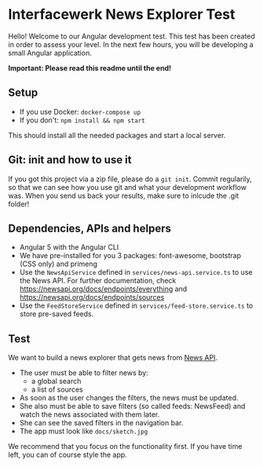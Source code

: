 # Interfacewerk News Explorer Test

Hello! Welcome to our Angular development test. This test has been created in order to assess your level.
In the next few hours, you will be developing a small Angular application.

**Important: Please read this readme until the end!**

## Setup

* If you use Docker: `docker-compose up`
* If you don't: `npm install && npm start`

This should install all the needed packages and start a local server.

## Git: init and how to use it

If you got this project via a zip file, please do a `git init`. Commit regularily, so that we can see how you use git and what your development workflow was. When you send us back your results, make sure to inlcude the .git folder!

## Dependencies, APIs and helpers

* Angular 5 with the Angular CLI
* We have pre-installed for you 3 packages: font-awesome, bootstrap (CSS only) and primeng
* Use the `NewsApiService` defined in `services/news-api.service.ts` to use the News API. For further documentation, check https://newsapi.org/docs/endpoints/everything and https://newsapi.org/docs/endpoints/sources
* Use the `FeedStoreService` defined in `services/feed-store.service.ts` to store pre-saved feeds.

## Test

We want to build a news explorer that gets news from [News API](https://newsapi.org/).

* The user must be able to filter news by:
  * a global search
  * a list of sources
* As soon as the user changes the filters, the news must be updated.
* She also must be able to save filters (so called feeds: NewsFeed) and watch the news associated with them later.
* She can see the saved filters in the navigation bar.
* The app must look like `docs/sketch.jpg`

We recommend that you focus on the functionality first. If you have time left, you can of course style the app.

